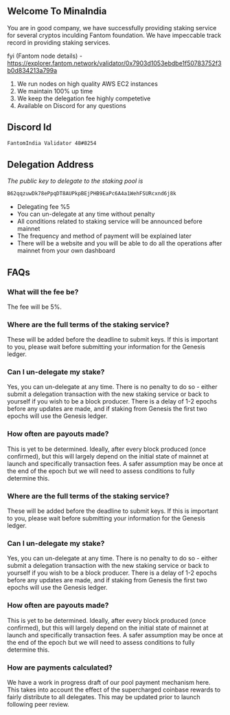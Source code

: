 ## Welcome To MinaIndia

You are in good company, we have successfully providing staking service for several cryptos inculding Fantom foundation. We have impeccable track record in providing staking services.

fyi (Fantom node details) - https://explorer.fantom.network/validator/0x7903d1053ebdbe1f50783752f3b0d834213a799a

1) We run nodes on high quality AWS EC2 instances
2) We maintain 100% up time
3) We keep the delegation fee highly competetive
4) Available on Discord for any questions


## Discord Id
```diff
FantomIndia Validator 48#8254
```
## Delegation Address
*The public key to delegate to the staking pool is*  
```diff
B62qqzuwDk78ePpqDT8AUPkpBEjPHB9EaPc6A4a1WehFSURcxnd6j8k
```
* Delegating fee %5
* You can un-delegate at any time without penalty
* All conditions related to staking service will be announced before mainnet
* The frequency and method of payment will be explained later
* There will be a website and you will be able to do all the operations after mainnet from your own dashboard


## FAQs
### What will the fee be?
The fee will be 5%.

### Where are the full terms of the staking service?
These will be added before the deadline to submit keys. If this is important to you, please wait before submitting your information for the Genesis ledger.

### Can I un-delegate my stake?
Yes, you can un-delegate at any time. There is no penalty to do so - either submit a delegation transaction with the new staking service or back to yourself if you wish to be a block producer. There is a delay of 1-2 epochs before any updates are made, and if staking from Genesis the first two epochs will use the Genesis ledger.

### How often are payouts made?
This is yet to be determined. Ideally, after every block produced (once confirmed), but this will largely depend on the initial state of mainnet at launch and specifically transaction fees. A safer assumption may be once at the end of the epoch but we will need to assess conditions to fully determine this.

### Where are the full terms of the staking service?
These will be added before the deadline to submit keys. If this is important to you, please wait before submitting your information for the Genesis ledger.

### Can I un-delegate my stake?
Yes, you can un-delegate at any time. There is no penalty to do so - either submit a delegation transaction with the new staking service or back to yourself if you wish to be a block producer. There is a delay of 1-2 epochs before any updates are made, and if staking from Genesis the first two epochs will use the Genesis ledger.

### How often are payouts made?
This is yet to be determined. Ideally, after every block produced (once confirmed), but this will largely depend on the initial state of mainnet at launch and specifically transaction fees. A safer assumption may be once at the end of the epoch but we will need to assess conditions to fully determine this.

### How are payments calculated?
We have a work in progress draft of our pool payment mechanism here. This takes into account the effect of the supercharged coinbase rewards to fairly distribute to all delegates. This may be updated prior to launch following peer review.
